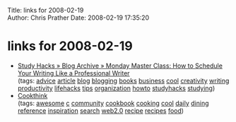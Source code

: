 Title: links for 2008-02-19  
Author: Chris Prather
Date: 2008-02-19 17:35:20

# links for 2008-02-19
<ul class="delicious">
	<li>
		<div class="delicious-link"><a href="http://calnewport.com/blog/?p=145">Study Hacks » Blog Archive » Monday Master Class: How to Schedule Your Writing Like a Professional Writer</a></div>
		<div class="delicious-tags">(tags: <a href="http://del.icio.us/perigrin/advice">advice</a> <a href="http://del.icio.us/perigrin/article">article</a> <a href="http://del.icio.us/perigrin/blog">blog</a> <a href="http://del.icio.us/perigrin/blogging">blogging</a> <a href="http://del.icio.us/perigrin/books">books</a> <a href="http://del.icio.us/perigrin/business">business</a> <a href="http://del.icio.us/perigrin/cool">cool</a> <a href="http://del.icio.us/perigrin/creativity">creativity</a> <a href="http://del.icio.us/perigrin/writing">writing</a> <a href="http://del.icio.us/perigrin/productivity">productivity</a> <a href="http://del.icio.us/perigrin/lifehacks">lifehacks</a> <a href="http://del.icio.us/perigrin/tips">tips</a> <a href="http://del.icio.us/perigrin/organization">organization</a> <a href="http://del.icio.us/perigrin/howto">howto</a> <a href="http://del.icio.us/perigrin/studyhacks">studyhacks</a> <a href="http://del.icio.us/perigrin/studying">studying</a>)</div>
	</li>
	<li>
		<div class="delicious-link"><a href="http://www.cookthink.com/">Cookthink</a></div>
		<div class="delicious-tags">(tags: <a href="http://del.icio.us/perigrin/awesome">awesome</a> <a href="http://del.icio.us/perigrin/c">c</a> <a href="http://del.icio.us/perigrin/community">community</a> <a href="http://del.icio.us/perigrin/cookbook">cookbook</a> <a href="http://del.icio.us/perigrin/cooking">cooking</a> <a href="http://del.icio.us/perigrin/cool">cool</a> <a href="http://del.icio.us/perigrin/daily">daily</a> <a href="http://del.icio.us/perigrin/dining">dining</a> <a href="http://del.icio.us/perigrin/reference">reference</a> <a href="http://del.icio.us/perigrin/inspiration">inspiration</a> <a href="http://del.icio.us/perigrin/search">search</a> <a href="http://del.icio.us/perigrin/web2.0">web2.0</a> <a href="http://del.icio.us/perigrin/recipe">recipe</a> <a href="http://del.icio.us/perigrin/recipes">recipes</a> <a href="http://del.icio.us/perigrin/food">food</a>)</div>
	</li>
</ul>


